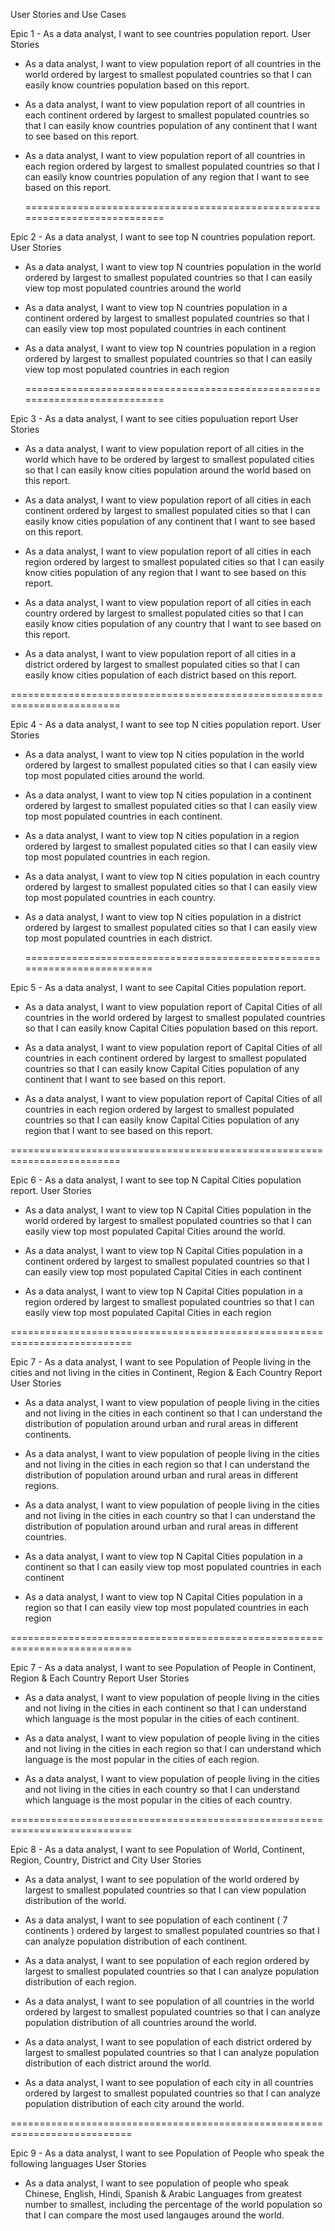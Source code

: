 User Stories and Use Cases


Epic 1 - As a data analyst, I want to see countries population report.
User Stories
- As a data analyst, I want to view population report of all countries in the world
  ordered by largest to smallest populated countries
  so that I can easily know countries population based on this report.

- As a data analyst, I want to view population report of all countries in each continent
  ordered by largest to smallest populated countries
  so that I can easily know countries population of any continent that I want to see based on this report.

- As a data analyst, I want to view population report of all countries in each region
  ordered by largest to smallest populated countries
  so that I can easily know countries population of any region that I want to see based on this report.

  ===========================================================================

Epic 2 - As a data analyst, I want to see top N countries population report.
User Stories
- As a data analyst, I want to view top N countries population in the world
  ordered by largest to smallest populated countries
  so that I can easily view top most populated countries around the world

- As a data analyst, I want to view top N countries population in a continent
  ordered by largest to smallest populated countries
  so that I can easily view top most populated countries in each continent

- As a data analyst, I want to view top N countries population in a region
  ordered by largest to smallest populated countries
  so that I can easily view top most populated countries in each region

  ===========================================================================

Epic 3 - As a data analyst, I want to see cities populuation report
User Stories
- As a data analyst, I want to view population report of all cities in the world
  which have to be ordered by largest to smallest populated cities
  so that I can easily know cities population around the world based on this report.

- As a data analyst, I want to view population report of all cities in each continent
  ordered by largest to smallest populated cities
  so that I can easily know cities population of any continent that I want to see based on this report.

- As a data analyst, I want to view population report of all cities in each region
  ordered by largest to smallest populated cities
  so that I can easily know cities population of any region that I want to see based on this report.

- As a data analyst, I want to view population report of all cities in each country
  ordered by largest to smallest populated cities
  so that I can easily know cities population of any country that I want to see based on this report.

- As a data analyst, I want to view population report of all cities in a district
  ordered by largest to smallest populated cities
  so that I can easily know cities population of each district based on this report.

=========================================================================

Epic 4 - As a data analyst, I want to see top N cities population report.
User Stories

- As a data analyst, I want to view top N cities population in the world
  ordered by largest to smallest populated cities
  so that I can easily view top most populated cities around the world.

- As a data analyst, I want to view top N cities population in a continent
  ordered by largest to smallest populated cities
  so that I can easily view top most populated countries in each continent.

- As a data analyst, I want to view top N cities population in a region
  ordered by largest to smallest populated cities
  so that I can easily view top most populated countries in each region.

- As a data analyst, I want to view top N cities population in each country
  ordered by largest to smallest populated cities
  so that I can easily view top most populated countries in each country.

- As a data analyst, I want to view top N cities population in a district
  ordered by largest to smallest populated cities
  so that I can easily view top most populated countries in each district.

  =========================================================================

Epic 5 - As a data analyst, I want to see Capital Cities population report.
- As a data analyst, I want to view population report of Capital Cities of all countries in the world
  ordered by largest to smallest populated countries
  so that I can easily know Capital Cities population based on this report.

- As a data analyst, I want to view population report of Capital Cities of all countries in each continent
  ordered by largest to smallest populated countries
  so that I can easily know Capital Cities population of any continent that I want to see based on this report.

- As a data analyst, I want to view population report of Capital Cities of all countries in each region
  ordered by largest to smallest populated countries
  so that I can easily know Capital Cities population of any region that I want to see based on this report.

=========================================================================

Epic 6 -  As a data analyst, I want to see top N Capital Cities population report.
User Stories
- As a data analyst, I want to view top N Capital Cities population in the world
  ordered by largest to smallest populated countries
  so that I can easily view top most populated Capital Cities around the world.

- As a data analyst, I want to view top N Capital Cities population in a continent
  ordered by largest to smallest populated countries
  so that I can easily view top most populated Capital Cities in each continent

- As a data analyst, I want to view top N Capital Cities population in a region
  ordered by largest to smallest populated countries
  so that I can easily view top most populated Capital Cities in each region

===========================================================================

Epic 7 - As a data analyst, I want to see Population of People living in the cities and not living in the cities in Continent, Region & Each Country Report
User Stories
- As a data analyst, I want to view population of people living in the cities and not living in the cities in each continent
  so that I can understand the distribution of population around urban and rural areas in different continents.

- As a data analyst, I want to view population of people living in the cities and not living in the cities in each region
  so that I can understand the distribution of population around urban and rural areas in different regions.

- As a data analyst, I want to view population of people living in the cities and not living in the cities in each country
  so that I can understand the distribution of population around urban and rural areas in different countries.

- As a data analyst, I want to view top N Capital Cities population in a continent
  so that I can easily view top most populated countries in each continent

- As a data analyst, I want to view top N Capital Cities population in a region
  so that I can easily view top most populated countries in each region

===========================================================================

Epic 7 - As a data analyst, I want to see Population of People in Continent, Region & Each Country Report
User Stories
- As a data analyst, I want to view population of people living in the cities and not living in the cities in each continent
  so that I can understand which language is the most popular in the cities of each continent.

- As a data analyst, I want to view population of people living in the cities and not living in the cities in each region
  so that I can understand which language is the most popular in the cities of each region.

- As a data analyst, I want to view population of people living in the cities and not living in the cities in each country
  so that I can understand which language is the most popular in the cities of each country.

===========================================================================

Epic 8 - As a data analyst, I want to see Population of World, Continent, Region, Country, District and City
User Stories
- As a data analyst, I want to see population of the world
  ordered by largest to smallest populated countries
  so that I can view population distribution of the world.

- As a data analyst, I want to see population of each continent ( 7 continents )
  ordered by largest to smallest populated countries
  so that I can analyze population distribution of each continent.

- As a data analyst, I want to see population of each region
  ordered by largest to smallest populated countries
  so that I can analyze population distribution of each region.

- As a data analyst, I want to see population of all countries in the world
  ordered by largest to smallest populated countries
  so that I can analyze population distribution of all countries around the world.

- As a data analyst, I want to see population of each district
  ordered by largest to smallest populated countries
  so that I can analyze population distribution of each district around the world.

- As a data analyst, I want to see population of each city in all countries
  ordered by largest to smallest populated countries
  so that I can analyze population distribution of each city around the world.

===========================================================================

Epic 9 - As a data analyst, I want to see Population of People who speak the following languages
User Stories
- As a data analyst, I want to see population of people
  who speak Chinese, English, Hindi, Spanish & Arabic Languages
  from greatest number to smallest, including the percentage of the world population
  so that I can compare the most used langauges around the world.

